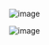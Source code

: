 ![image](https://user-images.githubusercontent.com/96706849/168430521-ba0a9949-5ece-4dbc-b05f-def59dcca186.png)

![image](https://user-images.githubusercontent.com/96706849/168430535-4a62c0d8-2325-40bb-816c-9b90368d278f.png)

